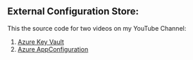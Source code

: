 ## External Configuration Store:

This the source code for two videos on my YouTube Channel:

1. [Azure Key Vault](https://youtu.be/WmrQiavJ9f8)
2. [Azure AppConfiguration](https://youtu.be/nXHImuSmENM)
